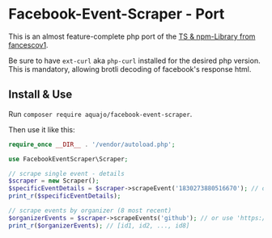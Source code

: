 # Facebook-Event-Scraper - Port

This is an almost feature-complete php port of the [TS & npm-Library from fancescov1](https://github.com/francescov1/facebook-event-scraper/commit/bb2998b54891c1771c1c9010c39b6b4b5cee2d74).

Be sure to have `ext-curl` aka `php-curl` installed for the desired php version.\
This is mandatory, allowing brotli decoding of facebook's response html.

## Install & Use

Run `composer require aquajo/facebook-event-scraper`.

Then use it like this:

```php
require_once __DIR__ . '/vendor/autoload.php';

use FacebookEventScraper\Scraper;

// scrape single event - details
$scraper = new Scraper();
$specificEventDetails = $scraper->scrapeEvent('1830273880516670'); // or use 'https://www.facebook.com/events/1830273880516670'
print_r($specificEventDetails);

// scrape events by organizer (8 most recent)
$organizerEvents = $scraper->scrapeEvents('github'); // or use 'https://www.facebook.com/GitHub/events/'
print_r($organizerEvents); // [id1, id2, ..., id8]
```
